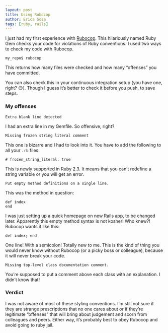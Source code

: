 ```yaml
---
layout: post
title: Using Rubocop
author: Erica Sosa
tags: [ruby, rails]
---
```


I just had my first experience with [Rubocop](https://github.com/bbatsov/rubocop "Rubocop"). This hilariously named Ruby Gem checks your code for violations of Ruby conventions. I used two ways to check my code with Rubocop.

`my_repo$ rubocop`

This returns how many files were checked and how many “offenses” you have committed. 

You can also check this in your continuous integration setup (you have one, right? :wink:). Though I guess it’s better to check it before you push, to save steps.

### My offenses

~~~~
Extra blank line detected
~~~~

I had an extra line in my Gemfile. So offensive, right?

~~~
Missing frozen string literal comment
~~~

This one is bizarre and I had to look into it. You have to add the following to all your `.rb` files:


`# frozen_string_literal: true`


This is newly supported in Ruby 2.3. It means that you can’t redefine a string variable or you will get an error. 

~~~
Put empty method definitions on a single line.
~~~

This was the method in question:

~~~
def index
end
~~~

I was just setting up a quick homepage on new Rails app, to be changed later. Apparently this empty method syntax is not kosher! Who knew?! Rubocop wants it like this:

`def index; end`

One line! With a semicolon! Totally new to me. This is the kind of thing you would never know without Rubocop (or a picky boss or colleague), because it will never break your code.

~~~
Missing top-level class documentation comment.
~~~

You’re supposed to put a comment above each class with an explanation. I didn’t know that!


### Verdict

I was not aware of most of these styling conventions. I’m still not sure if they are strange prescriptions that no one cares about or if they’re legitimate “offenses” that will bring about judgement and scorn from colleagues and peers. Either way, it’s probably best to obey Rubocop and avoid going to ruby jail.
